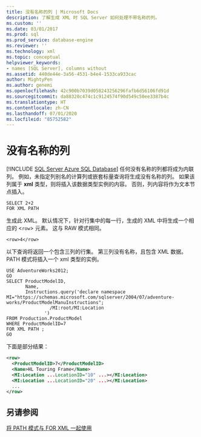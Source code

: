 ```yaml
---
title: 没有名称的列 | Microsoft Docs
description: 了解生成 XML 时 SQL Server 如何处理不带名称的列。
ms.custom: ''
ms.date: 03/01/2017
ms.prod: sql
ms.prod_service: database-engine
ms.reviewer: ''
ms.technology: xml
ms.topic: conceptual
helpviewer_keywords:
- names [SQL Server], columns without
ms.assetid: 440de44e-3a56-4531-b4e4-1533ca933cac
author: MightyPen
ms.author: genemi
ms.openlocfilehash: 42c900b7039d058243256296fafb6d56106fd91d
ms.sourcegitcommit: da88320c474c1c9124574f90d549c50ee3387b4c
ms.translationtype: HT
ms.contentlocale: zh-CN
ms.lasthandoff: 07/01/2020
ms.locfileid: "85752582"
---
```

# <a name="columns-without-a-name"></a>没有名称的列
[!INCLUDE [SQL Server Azure SQL Database](../../includes/applies-to-version/sql-asdb.md)]
  任何没有名称的列都将成为内联列。 例如，未指定列别名的计算列或嵌套标量查询将生成没有名称的列。 如果该列属于 **xml** 类型，则将插入该数据类型实例的内容。 否则，列内容将作为文本节点插入。  
  
```  
SELECT 2+2  
FOR XML PATH  
```  
  
 生成此 XML。 默认情况下，针对行集中的每一行，生成的 XML 中将生成一个相应的 <`row`> 元素。 这与 RAW 模式相同。  
  
 `<row>4</row>`  
  
 以下查询将返回一个包含三列的行集。 第三列没有名称，且包含 XML 数据。 PATH 模式将插入一个 xml 类型的实例。  
  
```  
USE AdventureWorks2012;  
GO  
SELECT ProductModelID,  
       Name,  
       Instructions.query('declare namespace MI="https://schemas.microsoft.com/sqlserver/2004/07/adventure-works/ProductModelManuInstructions";  
                /MI:root/MI:Location   
              ')   
FROM Production.ProductModel  
WHERE ProductModelID=7  
FOR XML PATH ;  
GO  
```  
  
 下面是部分结果：  
  
```xml
<row>
  <ProductModelID>7</ProductModelID>
  <Name>HL Touring Frame</Name>
  <MI:Location ...LocationID="10" ...></MI:Location>
  <MI:Location ...LocationID="20" ...></MI:Location>
  ...
</row>
```

## <a name="see-also"></a>另请参阅  
 [将 PATH 模式与 FOR XML 一起使用](../../relational-databases/xml/use-path-mode-with-for-xml.md)  
  
  
